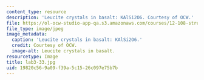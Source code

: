 ```yaml
---
content_type: resource
description: 'Leucite crystals in basalt: KAlSi2O6. Courtesy of OCW.'
file: https://ol-ocw-studio-app-qa.s3.amazonaws.com/courses/12-108-structure-of-earth-materials-fall-2004/19820c569a09f39a5c1526c097e75b7b_lab3-33.jpg
file_type: image/jpeg
image_metadata:
  caption: 'Leucite crystals in basalt: KAlSi2O6.'
  credit: Courtesy of OCW.
  image-alt: Leucite crystals in basalt.
resourcetype: Image
title: lab3-33.jpg
uid: 19820c56-9a09-f39a-5c15-26c097e75b7b
---
```

